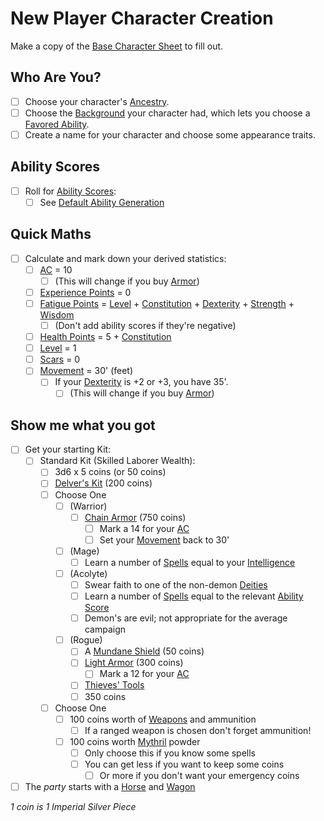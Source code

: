 # New Player Character Creation
Make a copy of the [Base Character Sheet](Characters/Base%20Character%20Sheet.md) to fill out.
## Who Are You?
- [ ] Choose your character's [Ancestry](../Player%20Characters/Ancenstries/Ancestry.md).
- [ ] Choose the [Background](../Player%20Characters/Backgrounds.md) your character had, which lets you choose a [Favored Ability](../Player%20Characters/Favored%20Ability.md).
- [ ] Create a name for your character and choose some appearance traits.
## Ability Scores
- [ ] Roll for [Ability Scores](../Player%20Characters/Chosen%20Statistics/Ability%20Scores.md):
	- [ ] See [Default Ability Generation](Default%20Ability%20Generation.md)
## Quick Maths
- [ ] Calculate and mark down your derived statistics:
	- [ ] [AC](../Player%20Characters/Derived%20Statistics/Armor%20Class.md) = 10
		- [ ] (This will change if you buy [Armor](../Items/Armor.md))
	- [ ] [Experience Points](../Player%20Characters/Derived%20Statistics/Experience%20Points.md) = 0
	- [ ] [Fatigue Points](../Player%20Characters/Derived%20Statistics/Fatigue%20Points.md) = [Level](../Player%20Characters/Derived%20Statistics/Level.md) + [Constitution](../Player%20Characters/Chosen%20Statistics/Constitution.md) + [Dexterity](../Player%20Characters/Chosen%20Statistics/Dexterity.md) + [Strength](../Player%20Characters/Chosen%20Statistics/Strength.md) + [Wisdom](../Player%20Characters/Chosen%20Statistics/Wisdom.md)
		- [ ] (Don't add ability scores if they're negative)
	- [ ] [Health Points](../Player%20Characters/Derived%20Statistics/Health%20Points.md) = 5 + [Constitution](../Player%20Characters/Chosen%20Statistics/Constitution.md)
	- [ ] [Level](../Player%20Characters/Derived%20Statistics/Level.md) = 1
	- [ ] [Scars](../Player%20Characters/Derived%20Statistics/Scars.md) = 0
	- [ ] [Movement](../Game%20Procedures/Movement.md) = 30' (feet)
		- [ ] If your [Dexterity](../Player%20Characters/Chosen%20Statistics/Dexterity.md) is +2 or +3, you have 35'.
			- [ ] (This will change if you buy [Armor](../Items/Armor.md))
## Show me what you got
- [ ] Get your starting Kit:
	- [ ] Standard Kit (Skilled Laborer Wealth):
		- [ ] 3d6 x 5 coins (or 50 coins)
		- [ ] [Delver's Kit](../Items/Delver's%20Kit.md) (200 coins)
		- [ ] Choose One
			- [ ] (Warrior) 
				- [ ] [Chain Armor](../Items/Individual%20Item%20Cards/Armors/Mundane%20Armors/Chain%20Armor.md) (750 coins)
					- [ ] Mark a 14 for your [AC](../Player%20Characters/Derived%20Statistics/Armor%20Class.md)
					- [ ] Set your [Movement](../Game%20Procedures/Movement.md) back to 30'
			- [ ] (Mage) 
				- [ ] Learn a number of [Spells](../Magic/Spells.md) equal to your [Intelligence](../Player%20Characters/Chosen%20Statistics/Intelligence.md)
			- [ ] (Acolyte) 
				- [ ] Swear faith to one of the non-demon [Deities](../Magic/Deities/Deities.md)
				- [ ] Learn a number of [Spells](../Magic/Spells.md) equal to the relevant [Ability Score](../Player%20Characters/Chosen%20Statistics/Ability%20Scores.md)
				- [ ] Demon's are evil; not appropriate for the average campaign
			- [ ] (Rogue) 
				- [ ] A [Mundane Shield](../Items/Individual%20Item%20Cards/Armors/Mundane%20Armors/Mundane%20Shield.md) (50 coins)
				- [ ] [Light Armor](../Items/Individual%20Item%20Cards/Armors/Mundane%20Armors/Light%20Armor.md) (300 coins)
					- [ ] Mark a 12 for your [AC](../Player%20Characters/Derived%20Statistics/Armor%20Class.md)
				- [ ] [Thieves' Tools](../Items/Individual%20Item%20Cards/Gear/50%20Coins/Thieves'%20Tools.md)
				- [ ] 350 coins
		- [ ] Choose One
			- [ ] 100 coins worth of [Weapons](../Items/Weapons.md) and ammunition
				- [ ] If a ranged weapon is chosen don't forget ammunition!
			- [ ] 100 coins worth [Mythril](../Magic/Mythril.md) powder
				- [ ] Only choose this if you know some spells
				- [ ] You can get less if you want to keep some coins
					- [ ] Or more if you don't want your emergency coins
- [ ] The *party* starts with a [Horse](../Items/Individual%20Item%20Cards/Gear/250%20Coins/Horse,%20Draft.md) and [Wagon](../Items/Individual%20Item%20Cards/Gear/250%20Coins/Wagon.md)

*1 coin is 1 Imperial Silver Piece*